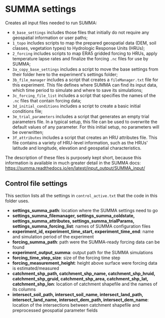 # SUMMA settings
Creates all input files needed to run SUMMA:
- `0_base_settings` includes those files that initially do not require any geospatial information or user paths;
- `1_topo` includes scripts to map the prepared geospatial data (DEM, soil classes, vegetation types) to Hydrologic Response Units (HRUs);
- `2_forcing` includes scripts to map ERA5 gridded forcing to HRUs, apply temperature lapse rates and finalize the forcing `.nc` files for use by SUMMA;
- `3a_copy_base_settings` includes a script to move the base settings from their folder here to the experiment's settings folder;
- `3b_file_manager` includes a script that creates a `fileManager.txt` file for this experiment. This file defines where SUMMA can find its input data, which time period to simulate and where to save its simulations;
- `3c_forcing_file_list` includes a script that specifies the names of the `.nc` files that contain forcing data;
- `3d_initial_conditions` includes a script to create a basic initial conditions file;
- `3e_trial_parameters` includes a script that generates an empty trial parameters file. In a typical setup, this file can be used to overwrite the default values of any parameter. For this initial setup, no parameters will be overwritten;
- `3f_attributes` includes a script that creates an HRU attributes file. This file contains a variety of HRU-level information, such as the HRUs' latitude and longitude, elevation and geospatial characteristics.

The description of these files is purposely kept short, because this information is available in much greater detail in the SUMMA docs: https://summa.readthedocs.io/en/latest/input_output/SUMMA_input/

## Control file settings
This section lists all the settings in `control_active.txt` that the code in this folder uses.
- **settings_summa_path**: location where the SUMMA settings need to go
- **settings_summa_filemanager, settings_summa_coldstate, settings_summa_attributes, settings_summa_trialParams, settings_summa_forcing_list**: names of SUMMA configuration files
- **experiment_id, experiment_time_start, experiment_time_end**: name and simulation period of the experiment
- **forcing_summa_path**: path were the SUMMA-ready forcing data can be found
- **experiment_output_summa**: output path for the SUMMA simulations
- **forcing_time_step_size**: size of the forcing time step
- **forcing_measurement_height**: height above surface were forcing data is estimated/measured
- **catchment_shp_path, catchment_shp_name, catchment_shp_hruid, catchment_shp_gruid, catchment_shp_area, catchment_shp_lat, catchment_shp_lon**: location of catchment shapefile and the names of its columns
- **intersect_soil_path, intersect_soil_name, intersect_land_path, intersect_land_name, intersect_dem_path, intersect_dem_name**: location of the intersections between catchment shapefile and preprocessed geospatial parameter fields 
